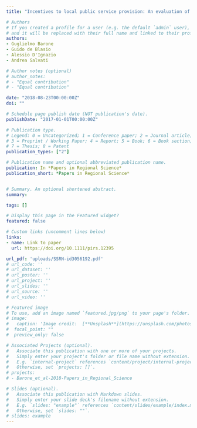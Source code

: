 ```yaml
---
title: "Incentives to local public service provision: An evaluation of Italy's Obiettivi di Servizio"

# Authors
# If you created a profile for a user (e.g. the default `admin` user), write the username (folder name) here 
# and it will be replaced with their full name and linked to their profile.
authors:
- Guglielmo Barone
- Guido de Blasio
- Alessio D'Ignazio
- Andrea Salvati

# Author notes (optional)
# author_notes:
# - "Equal contribution"
# - "Equal contribution"

date: "2018-08-23T00:00:00Z"
doi: ""

# Schedule page publish date (NOT publication's date).
publishDate: "2017-01-01T00:00:00Z"

# Publication type.
# Legend: 0 = Uncategorized; 1 = Conference paper; 2 = Journal article;
# 3 = Preprint / Working Paper; 4 = Report; 5 = Book; 6 = Book section;
# 7 = Thesis; 8 = Patent
publication_types: ["2"]

# Publication name and optional abbreviated publication name.
publication: In *Papers in Regional Science*
publication_short: *Papers in Regional Science*


# Summary. An optional shortened abstract.
summary: 

tags: []

# Display this page in the Featured widget?
featured: false

# Custom links (uncomment lines below)
links:
- name: Link to paper
  url: https://doi.org/10.1111/pirs.12395

url_pdf: 'uploads/SSRN-id3056192.pdf'
# url_code: ''
# url_dataset: ''
# url_poster: ''
# url_project: ''
# url_slides: ''
# url_source: ''
# url_video: ''

# Featured image
# To use, add an image named `featured.jpg/png` to your page's folder. 
# image:
#   caption: 'Image credit:  [**Unsplash**](https://unsplash.com/photos/pLCdAaMFLTE)'
#  focal_point: ""
#  preview_only: false

# Associated Projects (optional).
#   Associate this publication with one or more of your projects.
#   Simply enter your project's folder or file name without extension.
#   E.g. `internal-project` references `content/project/internal-project/index.md`.
#   Otherwise, set `projects: []`.
# projects:
# - Barone_et_al-2018-Papers_in_Regional_Science

# Slides (optional).
#   Associate this publication with Markdown slides.
#   Simply enter your slide deck's filename without extension.
#   E.g. `slides: "example"` references `content/slides/example/index.md`.
#   Otherwise, set `slides: ""`.
# slides: example
---
```


